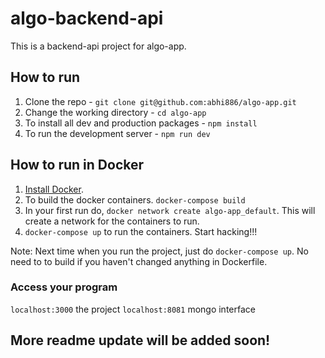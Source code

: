 
# algo-backend-api

This is a backend-api project for algo-app.

## How to run

1. Clone the repo - `git clone git@github.com:abhi886/algo-app.git`
2. Change the working directory - `cd algo-app`
3. To install all dev and production packages - `npm install`
4. To run the development server - `npm run dev`

## How to run in Docker

1. [Install Docker](https://docs.docker.com/engine/install/).
2. To build the docker containers. `docker-compose build`
3. In your first run do, `docker network create algo-app_default`. This will create a network for the containers to run.
4. `docker-compose up` to run the containers. Start hacking!!!

Note: Next time when you run the project, just do `docker-compose up`. No need to to build if you haven't changed anything in Dockerfile.

### Access your program

`localhost:3000` the project
`localhost:8081` mongo interface

## More readme update will be added soon!

